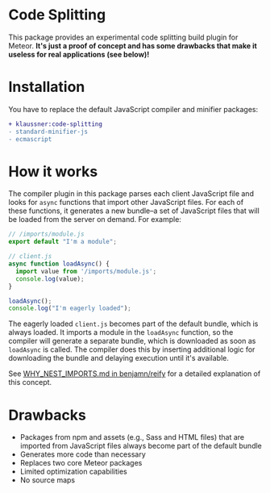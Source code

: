 # Code Splitting

This package provides an experimental code splitting build plugin for Meteor.
**It's just a proof of concept and has some drawbacks that make it useless for real applications (see below)!**

# Installation

You have to replace the default JavaScript compiler and minifier packages:

```diff
+ klaussner:code-splitting
- standard-minifier-js
- ecmascript
```

# How it works

The compiler plugin in this package parses each client JavaScript file and looks for `async` functions that import other JavaScript files.
For each of these functions, it generates a new bundle–a set of JavaScript files that will be loaded from the server on demand. For example:

```js
// /imports/module.js
export default "I'm a module";

// client.js
async function loadAsync() {
  import value from '/imports/module.js';
  console.log(value);
}

loadAsync();
console.log("I'm eagerly loaded");
```

The eagerly loaded `client.js` becomes part of the default bundle, which is always loaded.
It imports a module in the `loadAsync` function, so the compiler will generate a separate bundle, which is downloaded as soon as `loadAsync` is called.
The compiler does this by inserting additional logic for downloading the bundle and delaying execution until it's available.

See [WHY_NEST_IMPORTS.md in benjamn/reify](https://github.com/benjamn/reify/blob/master/WHY_NEST_IMPORTS.md#automatic-code-splitting) for a detailed explanation of this concept.

# Drawbacks

* Packages from npm and assets (e.g., Sass and HTML files) that are imported from JavaScript files always become part of the default bundle
* Generates more code than necessary
* Replaces two core Meteor packages
* Limited optimization capabilities
* No source maps
